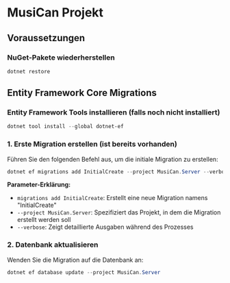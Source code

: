 ﻿# MusiCan Projekt

## Voraussetzungen

### NuGet-Pakete wiederherstellen
```PowerShell
dotnet restore
```

## Entity Framework Core Migrations

### Entity Framework Tools installieren (falls noch nicht installiert)
```PowerShell
dotnet tool install --global dotnet-ef
```

### 1. Erste Migration erstellen (ist bereits vorhanden)

Führen Sie den folgenden Befehl aus, um die initiale Migration zu erstellen:

```PowerShell
dotnet ef migrations add InitialCreate --project MusiCan.Server --verbose
```

**Parameter-Erklärung:**
- `migrations add InitialCreate`: Erstellt eine neue Migration namens "InitialCreate"
- `--project MusiCan.Server`: Spezifiziert das Projekt, in dem die Migration erstellt werden soll
- `--verbose`: Zeigt detaillierte Ausgaben während des Prozesses

### 2. Datenbank aktualisieren

Wenden Sie die Migration auf die Datenbank an:

```PowerShell
dotnet ef database update --project MusiCan.Server
```